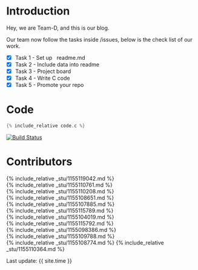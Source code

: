 # Introduction
Hey, we are Team-D, and this is our blog.


Our team now follow the tasks inside /issues, below is the check list of our work.

- [X] Task 1 - Set up &nbsp; readme.md
- [X] Task 2 - Include data into readme
- [X] Task 3 - Project board
- [X] Task 4 - Write C code
- [X] Task 5 - Promote your repo

# Code
```c
{% include_relative code.c %}  
```
[![Build Status](https://travis-ci.org/csci3250-2019/project-team-d.svg?branch=master)](https://travis-ci.org/csci3250-2019/project-team-d)

# Contributors

{% include_relative _stu/1155119042.md %}  
{% include_relative _stu/1155110761.md %}  
{% include_relative _stu/1155110208.md %}  
{% include_relative _stu/1155108651.md %}  
{% include_relative _stu/1155107885.md %}  
{% include_relative _stu/1155115789.md %}  
{% include_relative _stu/1155104019.md %}  
{% include_relative _stu/1155115792.md %}  
{% include_relative _stu/1155098386.md %}  
{% include_relative _stu/1155109788.md %}  
{% include_relative _stu/1155108774.md %} 
{% include_relative _stu/1155110364.md %}  

Last update: {{ site.time }}

